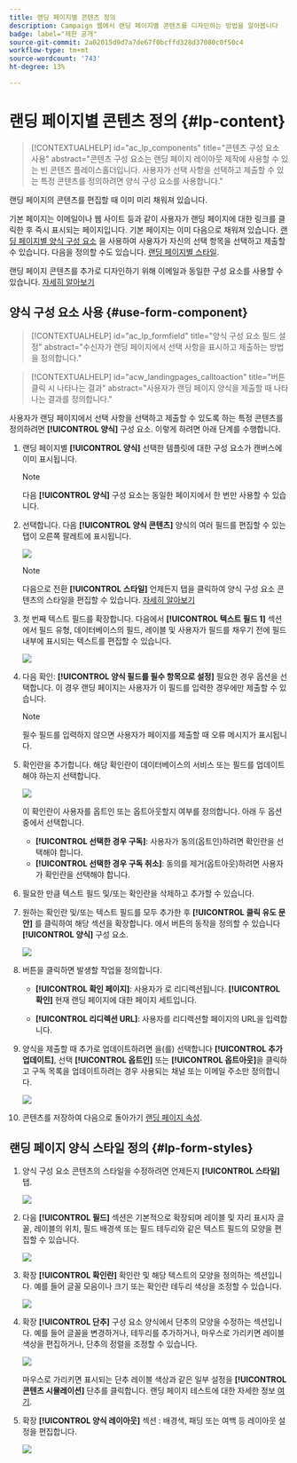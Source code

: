 ```yaml
---
title: 랜딩 페이지별 콘텐츠 정의
description: Campaign 웹에서 랜딩 페이지별 콘텐츠를 디자인하는 방법을 알아봅니다
badge: label="제한 공개"
source-git-commit: 2a02015d9d7a7de67f0bcffd328d37080c0f50c4
workflow-type: tm+mt
source-wordcount: '743'
ht-degree: 13%

---
```


# 랜딩 페이지별 콘텐츠 정의 {#lp-content}

>[!CONTEXTUALHELP]
>id="ac_lp_components"
>title="콘텐츠 구성 요소 사용"
>abstract="콘텐츠 구성 요소는 랜딩 페이지 레이아웃 제작에 사용할 수 있는 빈 콘텐츠 플레이스홀더입니다. 사용자가 선택 사항을 선택하고 제출할 수 있는 특정 콘텐츠를 정의하려면 양식 구성 요소를 사용합니다."

랜딩 페이지의 콘텐츠를 편집할 때 이미 미리 채워져 있습니다.

기본 페이지는 이메일이나 웹 사이트 등과 같이 사용자가 랜딩 페이지에 대한 링크를 클릭한 후 즉시 표시되는 페이지입니다. 기본 페이지는 이미 다음으로 채워져 있습니다. [랜딩 페이지별 양식 구성 요소](#use-form-component) 을 사용하여 사용자가 자신의 선택 항목을 선택하고 제출할 수 있습니다. 다음을 정의할 수도 있습니다. [랜딩 페이지별 스타일](#lp-form-styles).

랜딩 페이지 콘텐츠를 추가로 디자인하기 위해 이메일과 동일한 구성 요소를 사용할 수 있습니다. [자세히 알아보기](../email/content-components.md#add-content-components)

<!--
The content of the **[!UICONTROL Confirmation]**, **[!UICONTROL Error]** and **[!UICONTROL Expiration]** pages is also pre-filled. Edit them as needed.

Set the subscription form to the appropriate fields from the database to make sure it will work correctly.

The landing page default fields are already there for the selected template.

>[!NOTE]
>
>You can also create a click-through landing page without a **[!UICONTROL Form]** component. In that case, the landing page will be displayed to users, but they will not be required to submit any form. This can be useful if you only want to showcase a landing page without requiring any action from your recipients such as opt-in or opt out, or want to provide information that doesn't require user input.

Using the landing page content designer, you can also leverage contextual data coming from the primary page in a subpage. [Learn more](#use-primary-page-context)-->

## 양식 구성 요소 사용 {#use-form-component}

>[!CONTEXTUALHELP]
>id="ac_lp_formfield"
>title="양식 구성 요소 필드 설정"
>abstract="수신자가 랜딩 페이지에서 선택 사항을 표시하고 제출하는 방법을 정의합니다."

>[!CONTEXTUALHELP]
>id="acw_landingpages_calltoaction"
>title="버튼 클릭 시 나타나는 결과"
>abstract="사용자가 랜딩 페이지 양식을 제출할 때 나타나는 결과를 정의합니다."

사용자가 랜딩 페이지에서 선택 사항을 선택하고 제출할 수 있도록 하는 특정 콘텐츠를 정의하려면 **[!UICONTROL 양식]** 구성 요소. 이렇게 하려면 아래 단계를 수행합니다.

1. 랜딩 페이지별 **[!UICONTROL 양식]** 선택한 템플릿에 대한 구성 요소가 캔버스에 이미 표시됩니다.

   >[!NOTE]
   >
   >다음 **[!UICONTROL 양식]** 구성 요소는 동일한 페이지에서 한 번만 사용할 수 있습니다.

1. 선택합니다. 다음 **[!UICONTROL 양식 콘텐츠]** 양식의 여러 필드를 편집할 수 있는 탭이 오른쪽 팔레트에 표시됩니다.

   ![](assets/lp-form-component.png)

   >[!NOTE]
   >
   >다음으로 전환 **[!UICONTROL 스타일]** 언제든지 탭을 클릭하여 양식 구성 요소 콘텐츠의 스타일을 편집할 수 있습니다. [자세히 알아보기](#lp-form-styles)

1. 첫 번째 텍스트 필드를 확장합니다. 다음에서 **[!UICONTROL 텍스트 필드 1]** 섹션에서 필드 유형, 데이터베이스의 필드, 레이블 및 사용자가 필드를 채우기 전에 필드 내부에 표시되는 텍스트를 편집할 수 있습니다.

   ![](assets/lp-form-text-field.png)

1. 다음 확인: **[!UICONTROL 양식 필드를 필수 항목으로 설정]** 필요한 경우 옵션을 선택합니다. 이 경우 랜딩 페이지는 사용자가 이 필드를 입력한 경우에만 제출할 수 있습니다.

   >[!NOTE]
   >
   >필수 필드를 입력하지 않으면 사용자가 페이지를 제출할 때 오류 메시지가 표시됩니다.

1. 확인란을 추가합니다. 해당 확인란이 데이터베이스의 서비스 또는 필드를 업데이트해야 하는지 선택합니다.

   ![](assets/lp-form-checkbox.png)

   이 확인란이 사용자를 옵트인 또는 옵트아웃할지 여부를 정의합니다. 아래 두 옵션 중에서 선택합니다.

   * **[!UICONTROL 선택한 경우 구독]**: 사용자가 동의(옵트인)하려면 확인란을 선택해야 합니다.
   * **[!UICONTROL 선택한 경우 구독 취소]**: 동의를 제거(옵트아웃)하려면 사용자가 확인란을 선택해야 합니다.

1. 필요한 만큼 텍스트 필드 및/또는 확인란을 삭제하고 추가할 수 있습니다.

1. 원하는 확인란 및/또는 텍스트 필드를 모두 추가한 후 **[!UICONTROL 클릭 유도 문안]** 를 클릭하여 해당 섹션을 확장합니다. 에서 버튼의 동작을 정의할 수 있습니다 **[!UICONTROL 양식]** 구성 요소.

   ![](assets/lp-call-to-action.png)

1. 버튼을 클릭하면 발생할 작업을 정의합니다.

   * **[!UICONTROL 확인 페이지]**: 사용자가 로 리디렉션됩니다. **[!UICONTROL 확인]** 현재 랜딩 페이지에 대한 페이지 세트입니다.

   * **[!UICONTROL 리디렉션 URL]**: 사용자를 리디렉션할 페이지의 URL을 입력합니다.

1. 양식을 제출할 때 추가로 업데이트하려면 을(를) 선택합니다 **[!UICONTROL 추가 업데이트]**, 선택 **[!UICONTROL 옵트인]** 또는 **[!UICONTROL 옵트아웃]**&#x200B;을 클릭하고 구독 목록을 업데이트하려는 경우 사용되는 채널 또는 이메일 주소만 정의합니다.

   ![](assets/lp-form-additionnal-updates.png)

1. 콘텐츠를 저장하여 다음으로 돌아가기 [랜딩 페이지 속성](create-lp.md).

## 랜딩 페이지 양식 스타일 정의 {#lp-form-styles}

1. 양식 구성 요소 콘텐츠의 스타일을 수정하려면 언제든지 **[!UICONTROL 스타일]** 탭.

   ![](assets/lp_designer-form-style.png)

1. 다음 **[!UICONTROL 필드]** 섹션은 기본적으로 확장되며 레이블 및 자리 표시자 글꼴, 레이블의 위치, 필드 배경색 또는 필드 테두리와 같은 텍스트 필드의 모양을 편집할 수 있습니다.

   ![](assets/lp_designer-form-style-fields.png)

1. 확장 **[!UICONTROL 확인란]** 확인란 및 해당 텍스트의 모양을 정의하는 섹션입니다. 예를 들어 글꼴 모음이나 크기 또는 확인란 테두리 색상을 조정할 수 있습니다.

   ![](assets/lp_designer-form-style-checkboxes.png)

1. 확장 **[!UICONTROL 단추]** 구성 요소 양식에서 단추의 모양을 수정하는 섹션입니다. 예를 들어 글꼴을 변경하거나, 테두리를 추가하거나, 마우스로 가리키면 레이블 색상을 편집하거나, 단추의 정렬을 조정할 수 있습니다.

   ![](assets/lp_designer-form-style-buttons.png)

   마우스로 가리키면 표시되는 단추 레이블 색상과 같은 일부 설정을 **[!UICONTROL 콘텐츠 시뮬레이션]** 단추를 클릭합니다. 랜딩 페이지 테스트에 대한 자세한 정보 [여기](create-lp.md#test-landing-page).

1. 확장 **[!UICONTROL 양식 레이아웃]** 섹션 : 배경색, 패딩 또는 여백 등 레이아웃 설정을 편집합니다.

   ![](assets/lp_designer-form-style-layout.png)

<!--
1. Expand the **[!UICONTROL Form error]** section to adjust the display of the error message that displays in case a problem occurs. Check the corresponding option to preview the error text on the form.

    ![](assets/lp_designer-form-error-preview.png)-->

